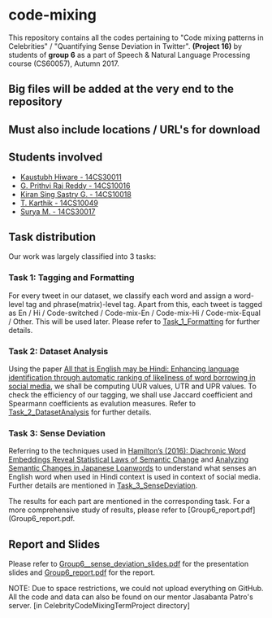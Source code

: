 # code-mixing

This repository contains all the codes pertaining to "Code mixing patterns in Celebrities" / "Quantifying Sense Deviation in Twitter". **(Project 16)** by students of **group 6** as a part of Speech & Natural Language Processing course (CS60057), Autumn 2017.

## Big files will be added at the very end to the repository
## Must also include locations / URL's for download


## Students involved

* [Kaustubh Hiware - 14CS30011](https://github.com/kaustubhhiware)
* [G. Prithvi Raj Reddy - 14CS10016](https://github.com/prithviraj-gudepu)
* [Kiran Sing Sastry G. - 14CS10018](https://github.com/GkSs3)
* [T. Karthik - 14CS10049](https://github.com/karthikpriyatham)
* [Surya M. - 14CS30017](https://github.com/kingofools)


## Task distribution

Our work was largely classified into 3 tasks:

### Task 1: Tagging and Formatting
For every tweet in our dataset, we classify each word and assign a word-level tag and phrase(matrix)-level tag.
Apart from this, each tweet is tagged as En / Hi / Code-switched / Code-mix-En / Code-mix-Hi / Code-mix-Equal / Other.
This will be used later. Please refer to [Task_1_Formatting](Task_1_Formatting) for further details.

### Task 2: Dataset Analysis
Using the paper [All that is English may be Hindi: Enhancing language identification through automatic ranking of likeliness of word borrowing in social media](https://arxiv.org/abs/1707.08446), we shall be computing UUR values, UTR and UPR values.
To check the efficiency of our tagging, we shall use Jaccard coefficient and Spearmann coefficients as evalution measures.
Refer to [Task_2_DatasetAnalysis](Task_2_DatasetAnalysis) for further details.

### Task 3: Sense Deviation
Referring to the techniques used in [Hamilton’s (2016): Diachronic Word Embeddings Reveal Statistical Laws of Semantic Change](https://aclanthology.info/pdf/P/P16/P16-1141.pdf) and [Analyzing Semantic Changes in Japanese Loanwords](https://aclanthology.info/pdf/E/E17/E17-1112.pdf) to understand what senses an English word when used in Hindi context is used in context of social media.
Further details are mentioned in [Task_3_SenseDeviation](Task_3_SenseDeviation).

The results for each part are mentioned in the corresponding task. For a more comprehensive study of results, 
please refer to [Group6_report.pdf](Group6_report.pdf.


## Report and Slides

Please refer to [Group6__sense_deviation_slides.pdf](Group6__sense_deviation_slides.pdf) for the presentation slides
 and [Group6_report.pdf](Group6_report.pdf) for the report.

NOTE: Due to space restrictions, we could not upload everything on GitHub. All the code and data can 
also be found on our mentor Jasabanta Patro's server. [in CelebrityCodeMixingTermProject directory]